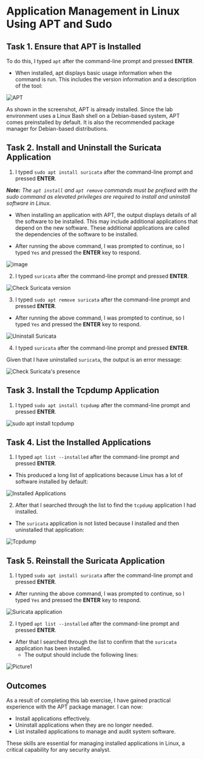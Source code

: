 # Application Management in Linux Using APT and Sudo

## Task 1. Ensure that APT is Installed

 To do this, I typed `apt` after the command-line prompt and pressed **ENTER**.
 * When installed, apt displays basic usage information when the command is run. This includes the version information and a description of the tool:

![APT](https://github.com/user-attachments/assets/c90f89bd-1607-4260-a451-02f58b3480f1)

As shown in the screenshot, APT is already installed. Since the lab environment uses a Linux Bash shell on a Debian-based system, APT comes preinstalled by default. It is also the recommended package manager for Debian-based distributions.

## Task 2. Install and Uninstall the Suricata Application

1. I typed `sudo apt install suricata` after the command-line prompt and pressed **ENTER**.

***Note:** The `apt install` and `apt remove` commands must be prefixed with the sudo command as elevated privileges are required to install and uninstall software in Linux.*

* When installing an application with APT, the output displays details of all the software to be installed. This may include additional applications that depend on the new software. These additional applications are called the dependencies of the software to be installed.

* After running the above command, I was prompted to continue, so I typed `Yes` and pressed the **ENTER** key to respond.

![image](https://github.com/user-attachments/assets/45db61d9-790b-4b1e-86da-36fd89701fb8)

2. I typed `suricata` after the command-line prompt and pressed **ENTER**.

![Check Suricata version](https://github.com/user-attachments/assets/43b92183-10f3-4680-a429-6bc0ef18ce4c)

3. I typed `sudo apt remove suricata` after the command-line prompt and pressed **ENTER**.

* After running the above command, I was prompted to continue, so I typed `Yes` and pressed the **ENTER** key to respond.

![Uninstall Suricata](https://github.com/user-attachments/assets/40cb108b-2d9f-49c7-b004-b86bb87c8553)

4. I typed `suricata` after the command-line prompt and pressed **ENTER**.

Given that I have uninstalled `suricata`, the output is an error message:

![Check Suricata's presence](https://github.com/user-attachments/assets/3e2b09ce-15df-47ec-91ae-7789ce8dab51)

## Task 3. Install the Tcpdump Application
1. I typed `sudo apt install tcpdump` after the command-line prompt and pressed **ENTER**.

![sudo apt install tcpdump](https://github.com/user-attachments/assets/5a5fdab8-607c-4aac-9139-93943c71b683)

## Task 4. List the Installed Applications

1. I typed `apt list --installed` after the command-line prompt and pressed **ENTER**.
* This produced a long list of applications because Linux has a lot of software installed by default:

![Installed Applications](https://github.com/user-attachments/assets/7f1a0700-a6fa-4741-a591-04fad8556e33)

2. After that I searched through the list to find the `tcpdump` application I had installed.
* The `suricata` application is not listed because I installed and then uninstalled that application:

![Tcpdump](https://github.com/user-attachments/assets/56233fbc-2e15-4da7-bcd7-c4ff40de9dd1)

## Task 5. Reinstall the Suricata Application
1. I typed `sudo apt install suricata` after the command-line prompt and pressed **ENTER**.
* After running the above command, I was prompted to continue, so I typed `Yes` and pressed the **ENTER** key to respond.

![Suricata application](https://github.com/user-attachments/assets/831f5cf1-7842-40b4-8fdb-13dbd2b44f0f)

2. I typed `apt list --installed` after the command-line prompt and pressed **ENTER**.
* After that I searched through the list to confirm that the `suricata` application has been installed.
   * The output should include the following lines:
  
![Picture1](https://github.com/user-attachments/assets/69505ded-795a-419f-99be-4babdb05f954)


## Outcomes
As a result of completing this lab exercise, I have gained practical experience with the APT package manager. I can now:

* Install applications effectively.
* Uninstall applications when they are no longer needed.
* List installed applications to manage and audit system software.
  
These skills are essential for managing installed applications in Linux, a critical capability for any security analyst.
